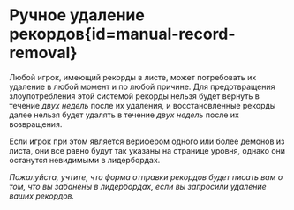 <div class='panel fade js-scroll-anim' data-anim='fade'>

# Ручное удаление рекордов{id=manual-record-removal}

Любой игрок, имеющий рекорды в листе, может потребовать их удаление в любой момент и по любой причине. Для предотвращения злоупотребления этой системой рекорды нельзя будет вернуть в течение _двух недель_ после их удаления, и восстановленные рекорды далее нельзя будет удалять в течение _двух недель_ после их возвращения.

Если игрок при этом является верифером одного или более демонов из листа, они все равно будут так указаны на странице уровня, однако они останутся невидимыми в лидербордах.

_Пожалуйста, учтите, что форма отправки рекордов будет писать вам о том, что вы забанены в лидербордах, если вы запросили удаление ваших рекордов._

</div>
